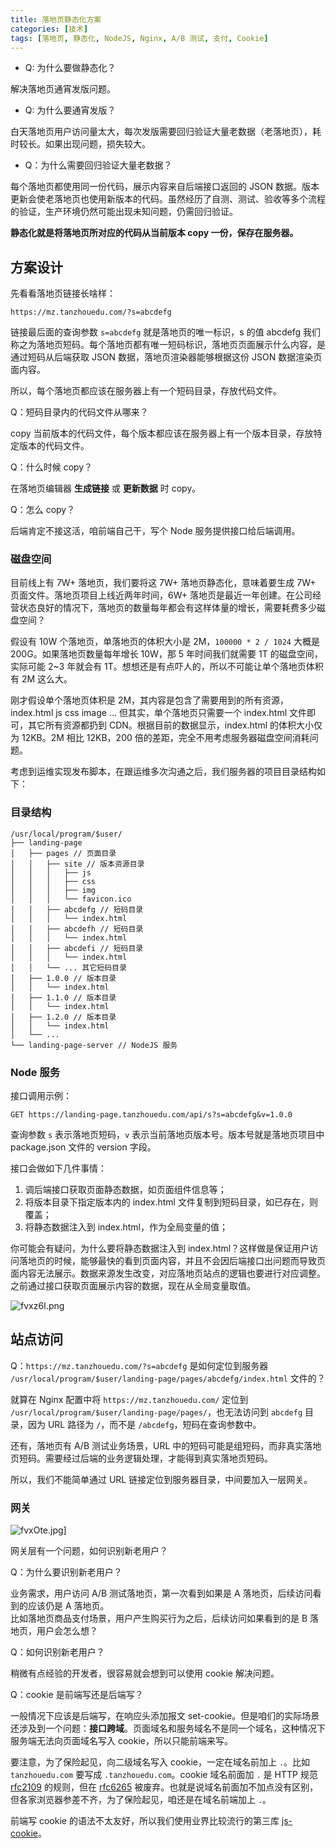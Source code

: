 ```yaml
---
title: 落地页静态化方案
categories: [技术]
tags: [落地页, 静态化, NodeJS, Nginx, A/B 测试, 支付, Cookie]
---
```


- Q: 为什么要做静态化？

解决落地页通宵发版问题。

- Q: 为什么要通宵发版？

白天落地页用户访问量太大，每次发版需要回归验证大量老数据（老落地页），耗时较长。如果出现问题，损失较大。

- Q：为什么需要回归验证大量老数据？

每个落地页都使用同一份代码，展示内容来自后端接口返回的 JSON 数据。版本更新会使老落地页也使用新版本的代码。虽然经历了自测、测试、验收等多个流程的验证，生产环境仍然可能出现未知问题，仍需回归验证。

**静态化就是将落地页所对应的代码从当前版本 copy 一份，保存在服务器。**

## 方案设计

先看看落地页链接长啥样：

```
https://mz.tanzhouedu.com/?s=abcdefg
```

链接最后面的查询参数 `s=abcdefg` 就是落地页的唯一标识，s 的值 abcdefg 我们称之为落地页短码。每个落地页都有唯一短码标识，落地页页面展示什么内容，是通过短码从后端获取 JSON 数据，落地页渲染器能够根据这份 JSON 数据渲染页面内容。

所以，每个落地页都应该在服务器上有一个短码目录，存放代码文件。

Q：短码目录内的代码文件从哪来？

copy 当前版本的代码文件，每个版本都应该在服务器上有一个版本目录，存放特定版本的代码文件。

Q：什么时候 copy？

在落地页编辑器 **生成链接** 或 **更新数据** 时 copy。

Q：怎么 copy？

后端肯定不接这活，咱前端自己干，写个 Node 服务提供接口给后端调用。

### 磁盘空间

目前线上有 7W+ 落地页，我们要将这 7W+ 落地页静态化，意味着要生成 7W+ 页面文件。落地页项目上线近两年时间，6W+ 落地页是最近一年创建。在公司经营状态良好的情况下，落地页的数量每年都会有这样体量的增长，需要耗费多少磁盘空间？

假设有 10W 个落地页，单落地页的体积大小是 2M，`100000 * 2 / 1024` 大概是 200G。如果落地页数量每年增长 10W，那 5 年时间我们就需要 1T 的磁盘空间，实际可能 2~3 年就会有 1T。想想还是有点吓人的，所以不可能让单个落地页体积有 2M 这么大。

刚才假设单个落地页体积是 2M，其内容是包含了需要用到的所有资源，index.html js css image ... 但其实，单个落地页只需要一个 index.html 文件即可，其它所有资源都扔到 CDN。根据目前的数据显示，index.html 的体积大小仅为 12KB。2M 相比 12KB，200 倍的差距，完全不用考虑服务器磁盘空间消耗问题。

考虑到运维实现发布脚本，在跟运维多次沟通之后，我们服务器的项目目录结构如下：

### 目录结构

```
/usr/local/program/$user/
├── landing-page
│   ├── pages // 页面目录
│   │   ├── site // 版本资源目录
│   │   │   ├── js
│   │   │   ├── css
│   │   │   ├── img
│   │   │   └── favicon.ico
│   │   ├── abcdefg // 短码目录
│   │   │   └── index.html
│   │   ├── abcdefh // 短码目录
│   │   │   └── index.html
│   │   ├── abcdefi // 短码目录
│   │   │   └── index.html
│   │   └── ... 其它短码目录
│   ├── 1.0.0 // 版本目录
│   │   └── index.html
│   ├── 1.1.0 // 版本目录
│   │   └── index.html
│   ├── 1.2.0 // 版本目录
│   │   └── index.html
│   └── ...
└── landing-page-server // NodeJS 服务
```

### Node 服务

接口调用示例：

```
GET https://landing-page.tanzhouedu.com/api/s?s=abcdefg&v=1.0.0
```

查询参数 `s` 表示落地页短码，`v` 表示当前落地页版本号。版本号就是落地页项目中 package.json 文件的 version 字段。

接口会做如下几件事情：

1. 调后端接口获取页面静态数据，如页面组件信息等；
2. 将版本目录下指定版本内的 index.html 文件复制到短码目录，如已存在，则覆盖；
3. 将静态数据注入到 index.html，作为全局变量的值；

你可能会有疑问，为什么要将静态数据注入到 index.html？这样做是保证用户访问落地页的时候，能够最快的看到页面内容，并且不会因后端接口出问题而导致页面内容无法展示。数据来源发生改变，对应落地页站点的逻辑也要进行对应调整。之前通过接口获取页面展示内容的数据，现在从全局变量取值。

![fvxz6I.png](https://z3.ax1x.com/2021/08/21/fvxz6I.png)

## 站点访问

Q：`https://mz.tanzhouedu.com/?s=abcdefg` 是如何定位到服务器 `/usr/local/program/$user/landing-page/pages/abcdefg/index.html` 文件的？

就算在 Nginx 配置中将 `https://mz.tanzhouedu.com/` 定位到 `/usr/local/program/$user/landing-page/pages/`，也无法访问到 `abcdefg` 目录，因为 URL 路径为 `/`，而不是 `/abcdefg`，短码在查询参数中。

还有，落地页有 A/B 测试业务场景，URL 中的短码可能是组短码，而非真实落地页短码。需要经过后端的业务逻辑处理，才能得到真实落地页短码。

所以，我们不能简单通过 URL 链接定位到服务器目录，中间要加入一层网关。

### 网关

![fvxOte.jpg](https://z3.ax1x.com/2021/08/21/fvxOte.jpg)]

网关层有一个问题，如何识别新老用户？

Q：为什么要识别新老用户？

业务需求，用户访问 A/B 测试落地页，第一次看到如果是 A 落地页，后续访问看到的应该仍是 A 落地页。  
比如落地页商品支付场景，用户产生购买行为之后，后续访问如果看到的是 B 落地页，用户会怎么想？

Q：如何识别新老用户？

稍微有点经验的开发者，很容易就会想到可以使用 cookie 解决问题。

Q：cookie 是前端写还是后端写？

一般情况下应该是后端写，在响应头添加报文 set-cookie。但是咱们的实际场景还涉及到一个问题：**接口跨域**。页面域名和服务域名不是同一个域名，这种情况下服务端无法向页面域名写入 cookie，所以只能前端来写。

要注意，为了保险起见，向二级域名写入 cookie，一定在域名前加上 `.`。比如 `tanzhouedu.com` 要写成 `.tanzhouedu.com`。cookie 域名前面加 `.` 是 HTTP 规范 [rfc2109](https://datatracker.ietf.org/doc/html/rfc2109) 的规则，但在 [rfc6265](https://datatracker.ietf.org/doc/html/rfc6265) 被废弃。也就是说域名前面加不加点没有区别，但各家浏览器参差不齐，为了保险起见，咱还是在域名前端加上 `.`。

前端写 cookie 的语法不太友好，所以我们使用业界比较流行的第三库 [js-cookie](https://github.com/js-cookie/js-cookie)。
